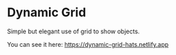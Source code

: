 # Dynamic Grid

Simple but elegant use of grid to show objects.

You can see it here: https://dynamic-grid-hats.netlify.app

